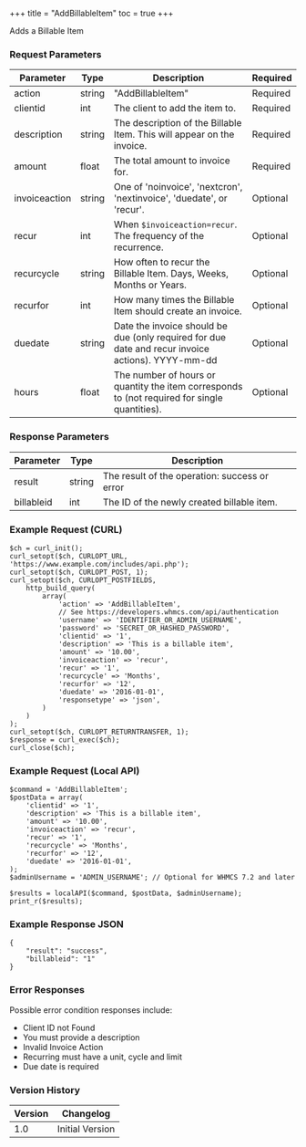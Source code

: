 +++
title = "AddBillableItem"
toc = true
+++

Adds a Billable Item

### Request Parameters

| Parameter | Type | Description | Required |
| --------- | ---- | ----------- | -------- |
| action | string | "AddBillableItem" | Required |
| clientid | int | The client to add the item to. | Required |
| description | string | The description of the Billable Item. This will appear on the invoice. | Required |
| amount | float | The total amount to invoice for. | Required |
| invoiceaction | string | One of 'noinvoice', 'nextcron', 'nextinvoice', 'duedate', or 'recur'. | Optional |
| recur | int | When `$invoiceaction=recur`. The frequency of the recurrence. | Optional |
| recurcycle | string | How often to recur the Billable Item. Days, Weeks, Months or Years. | Optional |
| recurfor | int | How many times the Billable Item should create an invoice. | Optional |
| duedate | string | Date the invoice should be due (only required for due date and recur invoice actions). YYYY-mm-dd | Optional |
| hours | float | The number of hours or quantity the item corresponds to (not required for single quantities). | Optional |

### Response Parameters

| Parameter | Type | Description |
| --------- | ---- | ----------- |
| result | string | The result of the operation: success or error |
| billableid | int | The ID of the newly created billable item. |


### Example Request (CURL)

```
$ch = curl_init();
curl_setopt($ch, CURLOPT_URL, 'https://www.example.com/includes/api.php');
curl_setopt($ch, CURLOPT_POST, 1);
curl_setopt($ch, CURLOPT_POSTFIELDS,
    http_build_query(
        array(
            'action' => 'AddBillableItem',
            // See https://developers.whmcs.com/api/authentication
            'username' => 'IDENTIFIER_OR_ADMIN_USERNAME',
            'password' => 'SECRET_OR_HASHED_PASSWORD',
            'clientid' => '1',
            'description' => 'This is a billable item',
            'amount' => '10.00',
            'invoiceaction' => 'recur',
            'recur' => '1',
            'recurcycle' => 'Months',
            'recurfor' => '12',
            'duedate' => '2016-01-01',
            'responsetype' => 'json',
        )
    )
);
curl_setopt($ch, CURLOPT_RETURNTRANSFER, 1);
$response = curl_exec($ch);
curl_close($ch);
```


### Example Request (Local API)

```
$command = 'AddBillableItem';
$postData = array(
    'clientid' => '1',
    'description' => 'This is a billable item',
    'amount' => '10.00',
    'invoiceaction' => 'recur',
    'recur' => '1',
    'recurcycle' => 'Months',
    'recurfor' => '12',
    'duedate' => '2016-01-01',
);
$adminUsername = 'ADMIN_USERNAME'; // Optional for WHMCS 7.2 and later

$results = localAPI($command, $postData, $adminUsername);
print_r($results);
```


### Example Response JSON

```
{
    "result": "success",
    "billableid": "1"
}
```


### Error Responses

Possible error condition responses include:

* Client ID not Found
* You must provide a description
* Invalid Invoice Action
* Recurring must have a unit, cycle and limit
* Due date is required


### Version History

| Version | Changelog |
| ------- | --------- |
| 1.0 | Initial Version |
